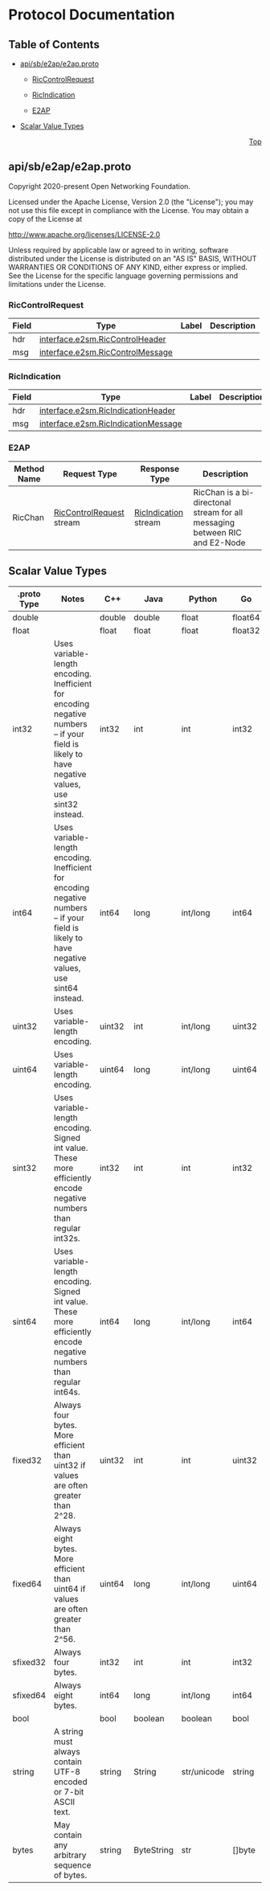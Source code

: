 # Protocol Documentation
<a name="top"></a>

## Table of Contents

- [api/sb/e2ap/e2ap.proto](#api/sb/e2ap/e2ap.proto)
    - [RicControlRequest](#interface.e2ap.RicControlRequest)
    - [RicIndication](#interface.e2ap.RicIndication)
  
    - [E2AP](#interface.e2ap.E2AP)
  
- [Scalar Value Types](#scalar-value-types)



<a name="api/sb/e2ap/e2ap.proto"></a>
<p align="right"><a href="#top">Top</a></p>

## api/sb/e2ap/e2ap.proto
Copyright 2020-present Open Networking Foundation.

Licensed under the Apache License, Version 2.0 (the &#34;License&#34;);
you may not use this file except in compliance with the License.
You may obtain a copy of the License at

http://www.apache.org/licenses/LICENSE-2.0

Unless required by applicable law or agreed to in writing, software
distributed under the License is distributed on an &#34;AS IS&#34; BASIS,
WITHOUT WARRANTIES OR CONDITIONS OF ANY KIND, either express or implied.
See the License for the specific language governing permissions and
limitations under the License.


<a name="interface.e2ap.RicControlRequest"></a>

### RicControlRequest



| Field | Type | Label | Description |
| ----- | ---- | ----- | ----------- |
| hdr | [interface.e2sm.RicControlHeader](#interface.e2sm.RicControlHeader) |  |  |
| msg | [interface.e2sm.RicControlMessage](#interface.e2sm.RicControlMessage) |  |  |






<a name="interface.e2ap.RicIndication"></a>

### RicIndication



| Field | Type | Label | Description |
| ----- | ---- | ----- | ----------- |
| hdr | [interface.e2sm.RicIndicationHeader](#interface.e2sm.RicIndicationHeader) |  |  |
| msg | [interface.e2sm.RicIndicationMessage](#interface.e2sm.RicIndicationMessage) |  |  |





 

 

 


<a name="interface.e2ap.E2AP"></a>

### E2AP


| Method Name | Request Type | Response Type | Description |
| ----------- | ------------ | ------------- | ------------|
| RicChan | [RicControlRequest](#interface.e2ap.RicControlRequest) stream | [RicIndication](#interface.e2ap.RicIndication) stream | RicChan is a bi-directonal stream for all messaging between RIC and E2-Node |

 



## Scalar Value Types

| .proto Type | Notes | C++ | Java | Python | Go | C# | PHP | Ruby |
| ----------- | ----- | --- | ---- | ------ | -- | -- | --- | ---- |
| <a name="double" /> double |  | double | double | float | float64 | double | float | Float |
| <a name="float" /> float |  | float | float | float | float32 | float | float | Float |
| <a name="int32" /> int32 | Uses variable-length encoding. Inefficient for encoding negative numbers – if your field is likely to have negative values, use sint32 instead. | int32 | int | int | int32 | int | integer | Bignum or Fixnum (as required) |
| <a name="int64" /> int64 | Uses variable-length encoding. Inefficient for encoding negative numbers – if your field is likely to have negative values, use sint64 instead. | int64 | long | int/long | int64 | long | integer/string | Bignum |
| <a name="uint32" /> uint32 | Uses variable-length encoding. | uint32 | int | int/long | uint32 | uint | integer | Bignum or Fixnum (as required) |
| <a name="uint64" /> uint64 | Uses variable-length encoding. | uint64 | long | int/long | uint64 | ulong | integer/string | Bignum or Fixnum (as required) |
| <a name="sint32" /> sint32 | Uses variable-length encoding. Signed int value. These more efficiently encode negative numbers than regular int32s. | int32 | int | int | int32 | int | integer | Bignum or Fixnum (as required) |
| <a name="sint64" /> sint64 | Uses variable-length encoding. Signed int value. These more efficiently encode negative numbers than regular int64s. | int64 | long | int/long | int64 | long | integer/string | Bignum |
| <a name="fixed32" /> fixed32 | Always four bytes. More efficient than uint32 if values are often greater than 2^28. | uint32 | int | int | uint32 | uint | integer | Bignum or Fixnum (as required) |
| <a name="fixed64" /> fixed64 | Always eight bytes. More efficient than uint64 if values are often greater than 2^56. | uint64 | long | int/long | uint64 | ulong | integer/string | Bignum |
| <a name="sfixed32" /> sfixed32 | Always four bytes. | int32 | int | int | int32 | int | integer | Bignum or Fixnum (as required) |
| <a name="sfixed64" /> sfixed64 | Always eight bytes. | int64 | long | int/long | int64 | long | integer/string | Bignum |
| <a name="bool" /> bool |  | bool | boolean | boolean | bool | bool | boolean | TrueClass/FalseClass |
| <a name="string" /> string | A string must always contain UTF-8 encoded or 7-bit ASCII text. | string | String | str/unicode | string | string | string | String (UTF-8) |
| <a name="bytes" /> bytes | May contain any arbitrary sequence of bytes. | string | ByteString | str | []byte | ByteString | string | String (ASCII-8BIT) |


